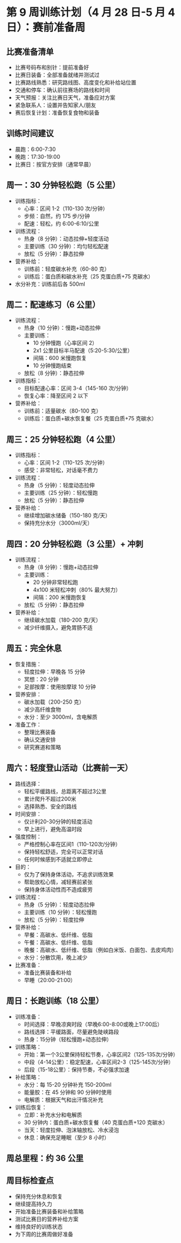 # 第 9 周训练计划（4 月 28 日-5 月 4 日）：赛前准备周

## 比赛准备清单

- 比赛号码布和别针：提前准备好
- 比赛日装备：全部准备就绪并测试过
- 比赛路线熟悉：研究路线图、高度变化和补给站位置
- 交通和停车：确认前往赛场的路线和时间
- 天气预报：关注比赛日天气，准备应对方案
- 紧急联系人：设置并告知家人/朋友
- 赛后恢复计划：准备恢复食物和装备

## 训练时间建议

- 晨跑：6:00-7:30
- 晚跑：17:30-19:00
- 比赛日：按官方安排（通常早晨）

## 周一：30 分钟轻松跑（5 公里）

- 训练指标：
  - 心率：区间 1-2（110-130 次/分钟）
  - 步频：自然，约 175 步/分钟
  - 配速：轻松，约 6:00-6:10/公里
- 训练流程：
  - 热身（8 分钟）：动态拉伸+轻度活动
  - 主要训练（30 分钟）：均匀轻松配速
  - 放松（5 分钟）：静态拉伸
- 营养补给：
  - 训练前：轻度碳水补充（60-80 克）
  - 训练后：蛋白质和碳水补充（25 克蛋白质+75 克碳水）
- 水分补充：训练前后各 500ml

## 周二：配速练习（6 公里）

- 训练流程：
  - 热身（10 分钟）：慢跑+动态拉伸
  - 主要训练：
    - 10 分钟慢跑（心率区间 2）
    - 2x1 公里目标半马配速（5:20-5:30/公里）
    - 间隔：600 米慢跑恢复
    - 10 分钟慢跑结束
  - 放松（8 分钟）：静态拉伸
- 训练指标：
  - 目标配速心率：区间 3-4（145-160 次/分钟）
  - 恢复心率：降至区间 2 以下
- 营养补给：
  - 训练前：适量碳水（80-100 克）
  - 训练后：蛋白质+碳水恢复餐（25 克蛋白质+75 克碳水）

## 周三：25 分钟轻松跑（4 公里）

- 训练指标：
  - 心率：区间 1-2（110-125 次/分钟）
  - 感受：非常轻松，对话毫不费力
- 训练流程：
  - 热身（5 分钟）：轻度动态拉伸
  - 主要训练（25 分钟）：轻松慢跑
  - 放松（5 分钟）：静态拉伸
- 营养补给：
  - 继续增加碳水储备（150-180 克/天）
  - 保持充分水分（3000ml/天）

## 周四：20 分钟轻松跑（3 公里）+ 冲刺

- 训练流程：
  - 热身（8 分钟）：慢跑+动态拉伸
  - 主要训练：
    - 20 分钟非常轻松跑
    - 4x100 米轻松冲刺（80% 最大努力）
    - 间隔：200 米慢跑恢复
  - 放松（5 分钟）：静态拉伸
- 营养补给：
  - 继续碳水加载（180-200 克/天）
  - 减少纤维摄入，避免胃肠不适

## 周五：完全休息

- 恢复措施：
  - 轻度拉伸：早晚各 15 分钟
  - 冥想：20 分钟
  - 足部按摩：使用按摩球 10 分钟
- 营养安排：
  - 碳水加载（200-250 克）
  - 减少高纤维食物
  - 水分：至少 3000ml，含电解质
- 准备工作：
  - 整理比赛装备
  - 确认交通安排
  - 研究赛道和策略

## 周六：轻度登山活动（比赛前一天）

- 路线选择：
  - 轻松平缓路线，总距离不超过3公里
  - 累计爬升不超过200米
  - 选择熟悉、安全的路线
- 时间安排：
  - 仅计利20-30分钟的轻度活动
  - 早上进行，避免高温时段
- 强度控制：
  - 严格控制心率在区间1（110-120次/分钟）
  - 保持轻松舒适，完全可以正常对话
  - 任何时候感到不适就立即停止
- 目的：
  - 仅为了保持身体活动，不追求训练效果
  - 帮助放松心情，减轻赛前紧张
  - 保持身体活动性而不造成疲劳
- 训练流程：
  - 热身（5 分钟）：轻度动态拉伸
  - 主要训练（10 分钟）：轻松慢跑
  - 放松（5 分钟）：轻度拉伸
- 营养补给：
  - 早餐：高碳水、低纤维、低脂
  - 午餐：高碳水、低纤维、低脂
  - 晚餐：高碳水、低纤维、低脂（例如白米饭、白面包、去皮鸡肉）
  - 水分：分散饮用，晚上减少
- 比赛准备：
  - 准备比赛装备和补给
  - 早睡（20:00-21:00）

## 周日：长跑训练（18 公里）

- 训练准备：
  - 时间选择：早晚凉爽时段（早晚6:00-8:00或晚上17:00后）
  - 路线选择：平缓路面，尽量避免陡峡路段
  - 热身：15分钟（轻松慢跑+动态拉伸）
- 训练策略：
  - 开始：第一个3公里保持轻松节奏，心率区间2（125-135次/分钟）
  - 中段（4-14公里）：稳定配速，心率区间2-3（125-145次/分钟）
  - 后段（15-18公里）：保持节奏，不必强求加速
- 补给策略：
  - 水分：每 15-20 分钟补充 150-200ml
  - 能量胶：在 45 分钟和 90 分钟时使用
  - 电解质：根据天气和出汗情况补充
- 训练后恢复：
  - 立即：补充水分和电解质
  - 30 分钟内：蛋白质+碳水恢复餐（40 克蛋白质+120 克碳水）
  - 当天：轻度拉伸、泡沫轴放松、冷水浸泡
  - 休息：确保充足睡眠（至少 8 小时）

## 周总里程：约 36 公里

## 周目标检查点

- 保持充分休息和恢复
- 继续提高持久力
- 开始准备比赛装备和补给策略
- 测试比赛日的营养补给方案
- 维持良好的训练状态
- 为下周的比赛周做好准备
